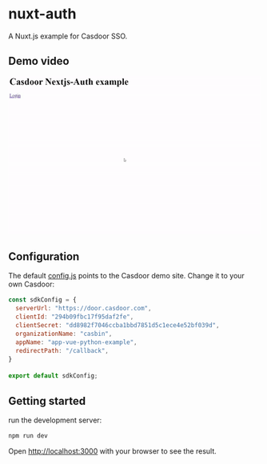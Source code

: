 nuxt-auth
=======

A Nuxt.js example for Casdoor SSO.

## Demo video

![Login](./static/demo.gif)


## Configuration

The default [config.js](conf.js) points to the Casdoor demo site. Change it to your own Casdoor: 

```js
const sdkConfig = {
  serverUrl: "https://door.casdoor.com",
  clientId: "294b09fbc17f95daf2fe",
  clientSecret: "dd8982f7046ccba1bbd7851d5c1ece4e52bf039d",
  organizationName: "casbin",
  appName: "app-vue-python-example",
  redirectPath: "/callback",
}

export default sdkConfig;
```

## Getting started

run the development server:

```bash
npm run dev
```

Open [http://localhost:3000](http://localhost:3000) with your browser to see the result.
